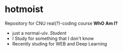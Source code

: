 # hotmoist
Repository for CNU real(?)-coding course
**WhO Am I?**
 - just a normal-uiv. *Student*
 - I Study for something that I don't know
 - Recently studing for WEB and Deep Learning 

